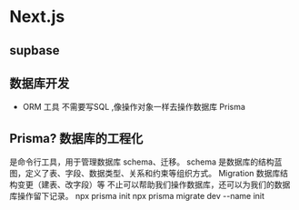 # Next.js

## supbase 

## 数据库开发
- ORM 工具
    不需要写SQL ,像操作对象一样去操作数据库
    Prisma
## Prisma? 数据库的工程化 
是命令行工具，用于管理数据库 schema、迁移。
schema 是数据库的结构蓝图，定义了表、字段、数据类型、关系和约束等组织方式。
Migration 数据库结构变更（建表、改字段）等
不止可以帮助我们操作数据库，还可以为我们的数据库操作留下记录。
npx prisma init
npx prisma migrate dev --name init